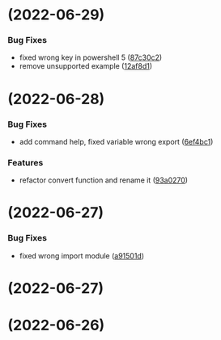 # [](https://github.com/aliuq/Register-Completion/compare/v0.0.18...v) (2022-06-29)


### Bug Fixes

* fixed wrong key in  powershell 5 ([87c30c2](https://github.com/aliuq/Register-Completion/commit/87c30c22ab469a6d58a8c800dce15fb50785c1d9))
* remove unsupported example ([12af8d1](https://github.com/aliuq/Register-Completion/commit/12af8d15eaa316bbc37fb37e7e82b40e8791b036))



# [](https://github.com/aliuq/Register-Completion/compare/v0.0.17...v) (2022-06-28)


### Bug Fixes

* add command help, fixed variable wrong export ([6ef4bc1](https://github.com/aliuq/Register-Completion/commit/6ef4bc12026fa9356171522b6ff7900c9146b559))


### Features

* refactor convert function and rename it ([93a0270](https://github.com/aliuq/Register-Completion/commit/93a027016896ecb78b581bc94aa35aa6d0367c45))



# [](https://github.com/aliuq/Register-Completion/compare/v0.0.16...v) (2022-06-27)


### Bug Fixes

* fixed wrong import module ([a91501d](https://github.com/aliuq/Register-Completion/commit/a91501d01ab3582935a5e93d7cdba73ab1d9b4f1))



# [](https://github.com/aliuq/Register-Completion/compare/v0.0.15...v) (2022-06-27)



#  (2022-06-26)




